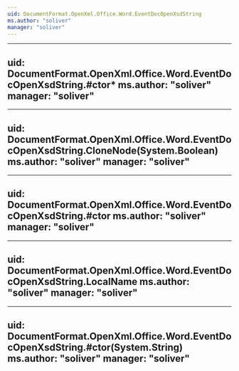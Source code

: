 ```yaml
---
uid: DocumentFormat.OpenXml.Office.Word.EventDocOpenXsdString
ms.author: "soliver"
manager: "soliver"
---
```


---
uid: DocumentFormat.OpenXml.Office.Word.EventDocOpenXsdString.#ctor*
ms.author: "soliver"
manager: "soliver"
---

---
uid: DocumentFormat.OpenXml.Office.Word.EventDocOpenXsdString.CloneNode(System.Boolean)
ms.author: "soliver"
manager: "soliver"
---

---
uid: DocumentFormat.OpenXml.Office.Word.EventDocOpenXsdString.#ctor
ms.author: "soliver"
manager: "soliver"
---

---
uid: DocumentFormat.OpenXml.Office.Word.EventDocOpenXsdString.LocalName
ms.author: "soliver"
manager: "soliver"
---

---
uid: DocumentFormat.OpenXml.Office.Word.EventDocOpenXsdString.#ctor(System.String)
ms.author: "soliver"
manager: "soliver"
---
